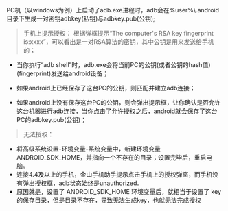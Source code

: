 PC机（以windows为例）上启动了adb.exe进程时，adb会在%user%\\.android目录下生成一对密钥adbkey(私钥)与adbkey.pub(公钥);


> 手机上提示授权：
    根据弹框提示“The computer's RSA key fingerprint is:xxxx”，可以看出是一对RSA算法的密钥，其中公钥是用来发送给手机的；

- 当你执行“adb shell”时，adb.exe会将当前PC的公钥(或者公钥的hash值)(fingerprint)发送给android设备；

- 如果android上已经保存了这台PC的公钥，则匹配并建立adb连接；

- 如果android上没有保存这台PC的公钥，则会弹出提示框，让你确认是否允许这台机器进行adb连接，当你点击了允许授权之后，android就会保存了这台PC的adbkey.pub(公钥)；


> 无法授权：
  
- 将高级系统设置-环境变量-系统变量中，新建环境变量ANDROID_SDK_HOME，并指向一个不存在的目录；设置完毕后，重启电脑。
- 连接4.4及以上的手机，金山手机助手提示点击手机上的授权弹窗，而手机没有弹出授权框，adb状态始终是unauthorized。
- 原因就是，设置了 ANDROID_SDK_HOME 环境变量后，就相当于设置了 key 的保存目录，但是目录不存在，导致无法生成key，也就无法完成授权
